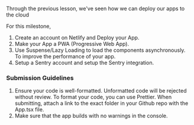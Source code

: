 Through the previous lesson, we've seen how we can deploy our apps to the cloud

For this milestone,

1. Create an account on Netlify and Deploy your App.
2. Make your App a PWA (Progressive Web App).
3. Use Suspense/Lazy Loading to load the components asynchronously. To improve the performance of your app.
4. Setup a Sentry account and setup the Sentry integration.

### Submission Guidelines

1. Ensure your code is well-formatted. Unformatted code will be rejected without review. To format your code, you can use Prettier. When submitting, attach a link to the exact folder in your Github repo with the App.tsx file.
2. Make sure that the app builds with no warnings in the console.